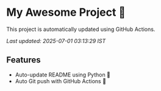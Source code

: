 # My Awesome Project 🚀

This project is automatically updated using GitHub Actions.

_Last updated: 2025-07-01 03:13:29 IST_

## Features
- Auto-update README using Python 🐍
- Auto Git push with GitHub Actions 🤖
